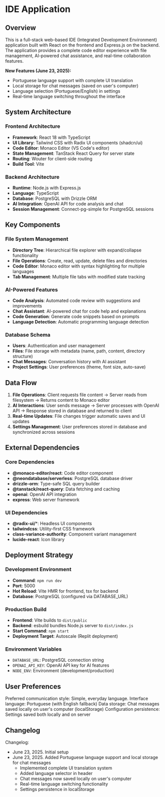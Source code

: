 # IDE Application

## Overview
This is a full-stack web-based IDE (Integrated Development Environment) application built with React on the frontend and Express.js on the backend. The application provides a complete code editor experience with file management, AI-powered chat assistance, and real-time collaboration features.

**New Features (June 23, 2025):**
- Portuguese language support with complete UI translation
- Local storage for chat messages (saved on user's computer)
- Language selection (Portuguese/English) in settings
- Real-time language switching throughout the interface

## System Architecture

### Frontend Architecture
- **Framework**: React 18 with TypeScript
- **UI Library**: Tailwind CSS with Radix UI components (shadcn/ui)
- **Code Editor**: Monaco Editor (VS Code's editor)
- **State Management**: TanStack React Query for server state
- **Routing**: Wouter for client-side routing
- **Build Tool**: Vite

### Backend Architecture
- **Runtime**: Node.js with Express.js
- **Language**: TypeScript
- **Database**: PostgreSQL with Drizzle ORM
- **AI Integration**: OpenAI API for code analysis and chat
- **Session Management**: Connect-pg-simple for PostgreSQL sessions

## Key Components

### File System Management
- **Directory Tree**: Hierarchical file explorer with expand/collapse functionality
- **File Operations**: Create, read, update, delete files and directories
- **Code Editor**: Monaco editor with syntax highlighting for multiple languages
- **Tab Management**: Multiple file tabs with modified state tracking

### AI-Powered Features
- **Code Analysis**: Automated code review with suggestions and improvements
- **Chat Assistant**: AI-powered chat for code help and explanations
- **Code Generation**: Generate code snippets based on prompts
- **Language Detection**: Automatic programming language detection

### Database Schema
- **Users**: Authentication and user management
- **Files**: File storage with metadata (name, path, content, directory structure)
- **Chat Messages**: Conversation history with AI assistant
- **Project Settings**: User preferences (theme, font size, auto-save)

## Data Flow

1. **File Operations**: Client requests file content → Server reads from filesystem → Returns content to Monaco editor
2. **AI Interactions**: User sends message → Server processes with OpenAI API → Response stored in database and returned to client
3. **Real-time Updates**: File changes trigger automatic saves and UI updates
4. **Settings Management**: User preferences stored in database and synchronized across sessions

## External Dependencies

### Core Dependencies
- **@monaco-editor/react**: Code editor component
- **@neondatabase/serverless**: PostgreSQL database driver
- **drizzle-orm**: Type-safe SQL query builder
- **@tanstack/react-query**: Data fetching and caching
- **openai**: OpenAI API integration
- **express**: Web server framework

### UI Dependencies
- **@radix-ui/***: Headless UI components
- **tailwindcss**: Utility-first CSS framework
- **class-variance-authority**: Component variant management
- **lucide-react**: Icon library

## Deployment Strategy

### Development Environment
- **Command**: `npm run dev`
- **Port**: 5000
- **Hot Reload**: Vite HMR for frontend, tsx for backend
- **Database**: PostgreSQL (configured via DATABASE_URL)

### Production Build
- **Frontend**: Vite builds to `dist/public`
- **Backend**: esbuild bundles Node.js server to `dist/index.js`
- **Start Command**: `npm start`
- **Deployment Target**: Autoscale (Replit deployment)

### Environment Variables
- `DATABASE_URL`: PostgreSQL connection string
- `OPENAI_API_KEY`: OpenAI API key for AI features
- `NODE_ENV`: Environment (development/production)

## User Preferences

Preferred communication style: Simple, everyday language.
Interface language: Portuguese (with English fallback)
Data storage: Chat messages saved locally on user's computer (localStorage)
Configuration persistence: Settings saved both locally and on server

## Changelog

Changelog:
- June 23, 2025. Initial setup
- June 23, 2025. Added Portuguese language support and local storage for chat messages
  - Implemented complete UI translation system
  - Added language selector in header
  - Chat messages now saved locally on user's computer
  - Real-time language switching functionality
  - Settings persistence in localStorage